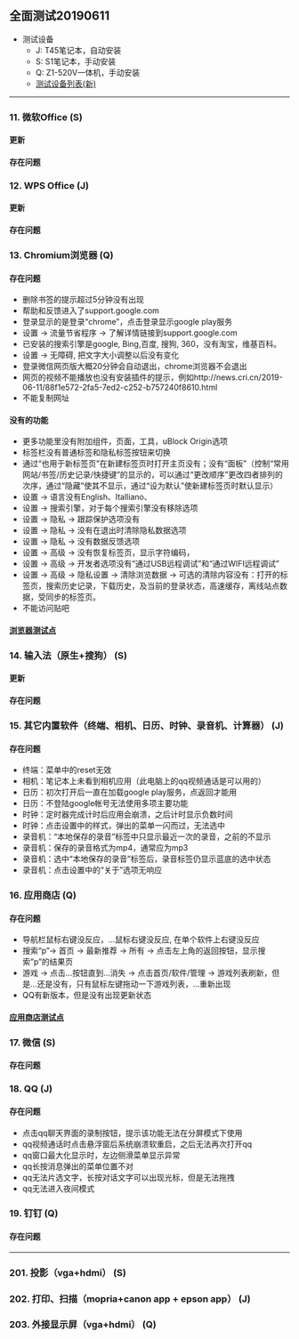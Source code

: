 ## 全面测试20190611
- 测试设备
   - J: T45笔记本，自动安装
   - S: S1笔记本，手动安装
   - Q: Z1-520V一体机，手动安装
   - [测试设备列表(新)](https://github.com/openthos/app-testing-results/blob/master/list/%E6%B5%8B%E8%AF%95%E8%AE%BE%E5%A4%87%E5%88%97%E8%A1%A8%E6%96%B0.md)

***

### 11. 微软Office (S)

#### 更新

#### 存在问题

### 12. WPS Office (J)
#### 更新

#### 存在问题


### 13. Chromium浏览器 (Q)
#### 存在问题
- 删除书签的提示超过5分钟没有出现
- 帮助和反馈进入了support.google.com
- 登录显示的是登录“chrome”，点击登录显示google play服务
- 设置 → 流量节省程序 → 了解详情链接到support.google.com
- 已安装的搜索引擎是google, Bing,百度, 搜狗, 360，没有淘宝，维基百科。
- 设置 → 无障碍, 把文字大小调整以后没有变化
- 登录微信网页版大概20分钟会自动退出，chrome浏览器不会退出
- 网页的视频不能播放也没有安装插件的提示，例如http://news.cri.cn/2019-06-11/88f1e572-2fa5-7ed2-c252-b757240f8610.html
- 不能复制网址
#### 没有的功能
- 更多功能里没有附加组件，页面，工具，uBlock Origin选项
- 标签栏没有普通标签和隐私标签按钮来切换
- 通过“也用于新标签页”在新建标签页时打开主页没有；没有“面板”（控制“常用网站/书签/历史记录/快捷键”的显示的，可以通过“更改顺序”更改四者排列的次序，通过“隐藏”使其不显示，通过“设为默认”使新建标签页时默认显示）
- 设置 → 语言没有English、Italliano、
- 设置 → 搜索引擎，对于每个搜索引擎没有移除选项
- 设置 → 隐私 → 跟踪保护选项没有
- 设置 → 隐私 → 没有在退出时清除隐私数据选项
- 设置 → 隐私 → 没有数据反馈选项
- 设置 → 高级 → 没有恢复标签页，显示字符编码，
- 设置 → 高级 → 开发者选项没有“通过USB远程调试”和“通过WIFI远程调试”
- 设置 → 高级 → 隐私设置 → 清除浏览数据 → 可选的清除内容没有：打开的标签页，搜索历史记录，下载历史，及当前的登录状态，高速缓存，离线站点数据，受同步的标签页。
- 不能访问贴吧
#### [浏览器测试点](https://github.com/openthos/app-testing-results/blob/master/list/%E5%8A%9F%E8%83%BD%E7%82%B9%E5%88%97%E8%A1%A8/%E6%B5%8F%E8%A7%88%E5%99%A8%E5%8A%9F%E8%83%BD%E5%88%97%E8%A1%A8.md)

### 14. 输入法（原生+搜狗） (S)

#### 更新


#### 存在问题


### 15. 其它内置软件（终端、相机、日历、时钟、录音机、计算器） (J)
#### 存在问题
- 终端：菜单中的reset无效
- 相机：笔记本上未看到相机应用（此电脑上的qq视频通话是可以用的）
- 日历：初次打开后一直在加载google play服务，点返回才能用
- 日历：不登陆google帐号无法使用多项主要功能
- 时钟：定时器完成计时后应用会崩溃，之后计时显示负数时间
- 时钟：点击设置中的样式，弹出的菜单一闪而过，无法选中
- 录音机：“本地保存的录音”标签中只显示最近一次的录音，之前的不显示
- 录音机：保存的录音格式为mp4，通常应为mp3
- 录音机：选中“本地保存的录音”标签后，录音标签仍显示蓝底的选中状态
- 录音机：点击设置中的“关于”选项无响应

### 16. 应用商店 (Q)
#### 存在问题
- 导航栏鼠标右键没反应，...鼠标右键没反应, 在单个软件上右键没反应
- 搜索“p”→ 首页 → 最新推荐 → 所有 → 点击左上角的返回按钮，显示搜索”p”的结果页
- 游戏 → 点击...按钮直到...消失 → 点击首页/软件/管理 → 游戏列表刷新，但是...还是没有，只有鼠标左键拖动一下游戏列表，...重新出现
- QQ有新版本，但是没有出现更新状态
#### [应用商店测试点](https://github.com/openthos/app-testing-results/blob/master/list/%E5%8A%9F%E8%83%BD%E7%82%B9%E5%88%97%E8%A1%A8/%E5%BA%94%E7%94%A8%E5%95%86%E5%BA%97%E5%8A%9F%E8%83%BD%E5%88%97%E8%A1%A8.md)

### 17. 微信 (S)
#### 存在问题

### 18. QQ (J)
#### 存在问题
- 点击qq聊天界面的录制按钮，提示该功能无法在分屏模式下使用
- qq视频通话时点击悬浮窗后系统崩溃软重启，之后无法再次打开qq
- qq窗口最大化显示时，左边侧滑菜单显示异常
- qq长按消息弹出的菜单位置不对
- qq无法片选文字，长按对话文字可以出现光标，但是无法拖拽
- qq无法进入夜间模式

### 19. 钉钉 (Q)
#### 存在问题

***

### 201. 投影（vga+hdmi） (S)


### 202. 打印、扫描（mopria+canon app + epson app） (J)


### 203. 外接显示屏（vga+hdmi） (Q)

